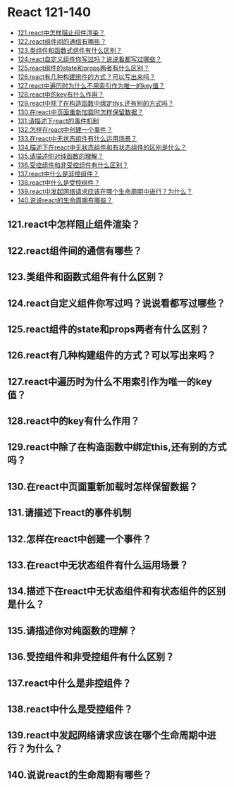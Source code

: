 React 121-140
===
<!-- TOC -->

- [121.react中怎样阻止组件渲染？](#121react中怎样阻止组件渲染)
- [122.react组件间的通信有哪些？](#122react组件间的通信有哪些)
- [123.类组件和函数式组件有什么区别？](#123类组件和函数式组件有什么区别)
- [124.react自定义组件你写过吗？说说看都写过哪些？](#124react自定义组件你写过吗说说看都写过哪些)
- [125.react组件的state和props两者有什么区别？](#125react组件的state和props两者有什么区别)
- [126.react有几种构建组件的方式？可以写出来吗？](#126react有几种构建组件的方式可以写出来吗)
- [127.react中遍历时为什么不用索引作为唯一的key值？](#127react中遍历时为什么不用索引作为唯一的key值)
- [128.react中的key有什么作用？](#128react中的key有什么作用)
- [129.react中除了在构造函数中绑定this,还有别的方式吗？](#129react中除了在构造函数中绑定this还有别的方式吗)
- [130.在react中页面重新加载时怎样保留数据？](#130在react中页面重新加载时怎样保留数据)
- [131.请描述下react的事件机制](#131请描述下react的事件机制)
- [132.怎样在react中创建一个事件？](#132怎样在react中创建一个事件)
- [133.在react中无状态组件有什么运用场景？](#133在react中无状态组件有什么运用场景)
- [134.描述下在react中无状态组件和有状态组件的区别是什么？](#134描述下在react中无状态组件和有状态组件的区别是什么)
- [135.请描述你对纯函数的理解？](#135请描述你对纯函数的理解)
- [136.受控组件和非受控组件有什么区别？](#136受控组件和非受控组件有什么区别)
- [137.react中什么是非控组件？](#137react中什么是非控组件)
- [138.react中什么是受控组件？](#138react中什么是受控组件)
- [139.react中发起网络请求应该在哪个生命周期中进行？为什么？](#139react中发起网络请求应该在哪个生命周期中进行为什么)
- [140.说说react的生命周期有哪些？](#140说说react的生命周期有哪些)

<!-- /TOC -->

## 121.react中怎样阻止组件渲染？

## 122.react组件间的通信有哪些？

## 123.类组件和函数式组件有什么区别？

## 124.react自定义组件你写过吗？说说看都写过哪些？

## 125.react组件的state和props两者有什么区别？

## 126.react有几种构建组件的方式？可以写出来吗？

## 127.react中遍历时为什么不用索引作为唯一的key值？

## 128.react中的key有什么作用？

## 129.react中除了在构造函数中绑定this,还有别的方式吗？

## 130.在react中页面重新加载时怎样保留数据？

## 131.请描述下react的事件机制 

## 132.怎样在react中创建一个事件？

## 133.在react中无状态组件有什么运用场景？

## 134.描述下在react中无状态组件和有状态组件的区别是什么？ 

## 135.请描述你对纯函数的理解？

## 136.受控组件和非受控组件有什么区别？

## 137.react中什么是非控组件？

## 138.react中什么是受控组件？

## 139.react中发起网络请求应该在哪个生命周期中进行？为什么？ 

## 140.说说react的生命周期有哪些？